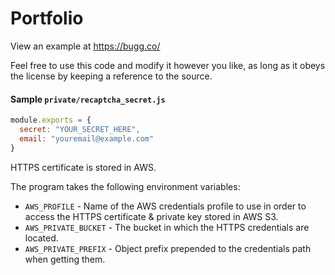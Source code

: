 # Portfolio
View an example at https://bugg.co/

Feel free to use this code and modify it however you like, as long as it obeys the license by keeping a reference to the source.

#### Sample `private/recaptcha_secret.js`
```javascript
module.exports = {
  secret: "YOUR_SECRET_HERE",
  email: "youremail@example.com"
}
```

HTTPS certificate is stored in AWS.

The program takes the following environment variables:
* `AWS_PROFILE` - Name of the AWS credentials profile to use in order to access the HTTPS certificate & private key
stored in AWS S3.
* `AWS_PRIVATE_BUCKET` - The bucket in which the HTTPS credentials are located.
* `AWS_PRIVATE_PREFIX` - Object prefix prepended to the credentials path when getting them.